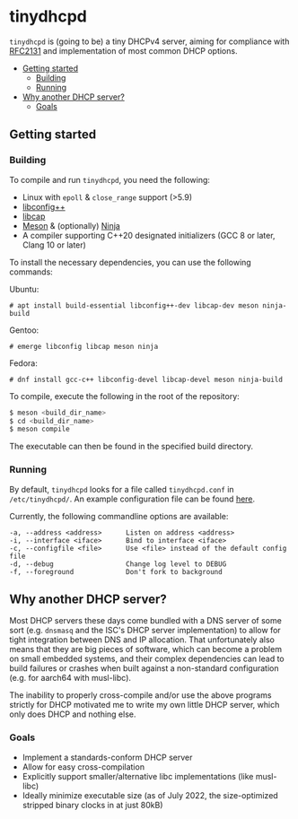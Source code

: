 # tinydhcpd

`tinydhcpd` is (going to be) a tiny DHCPv4 server, aiming for compliance with [RFC2131](https://datatracker.ietf.org/doc/html/rfc2131) and implementation of
most common DHCP options.

- [Getting started](#getting-started)
  - [Building](#building)
  - [Running](#running)
- [Why another DHCP server?](#why-another-dhcp-server)
  - [Goals](#goals)

## Getting started
### Building
To compile and run `tinydhcpd`, you need the following:

- Linux with `epoll` & `close_range` support (>5.9)
- [libconfig++](https://github.com/hyperrealm/libconfig)
- [libcap](https://sites.google.com/site/fullycapable/Home)
- [Meson](https://mesonbuild.com/) & (optionally) [Ninja](https://ninja-build.org/)
- A compiler supporting C++20 designated initializers (GCC 8 or later, Clang 10 or later)

To install the necessary dependencies, you can use the following commands:
  
  Ubuntu: 
  ```
  # apt install build-essential libconfig++-dev libcap-dev meson ninja-build 
  ```
  Gentoo: 
  ```
  # emerge libconfig libcap meson ninja
  ```
  Fedora:
  ```
  # dnf install gcc-c++ libconfig-devel libcap-devel meson ninja-build
  ```


To compile, execute the following in the root of the repository:
```bash
$ meson <build_dir_name>
$ cd <build_dir_name>
$ meson compile
```
The executable can then be found in the specified build directory.

### Running
By default, `tinydhcpd` looks for a file called `tinydhcpd.conf` in `/etc/tinydhcpd/`. An example configuration file can be found [here](examples/example.conf).

Currently, the following commandline options are available:
```
-a, --address <address>      Listen on address <address>
-i, --interface <iface>      Bind to interface <iface>
-c, --configfile <file>      Use <file> instead of the default config file
-d, --debug                  Change log level to DEBUG
-f, --foreground             Don't fork to background
```
## Why another DHCP server?

Most DHCP servers these days come bundled with a DNS server of some sort (e.g. `dnsmasq` and the ISC's DHCP server implementation) to allow for tight integration between DNS and IP allocation. That unfortunately also means that they are big pieces of software, which can become a problem on small embedded systems, and their complex dependencies can lead to build failures or crashes when built against a non-standard configuration (e.g. for aarch64 with musl-libc).

The inability to properly cross-compile and/or use the above programs strictly for DHCP motivated me to write my own little DHCP server, which only does DHCP and nothing else.

### Goals

- Implement a standards-conform DHCP server
- Allow for easy cross-compilation
- Explicitly support smaller/alternative libc implementations (like musl-libc)
- Ideally minimize executable size (as of July 2022, the size-optimized stripped binary clocks in at just 80kB)
